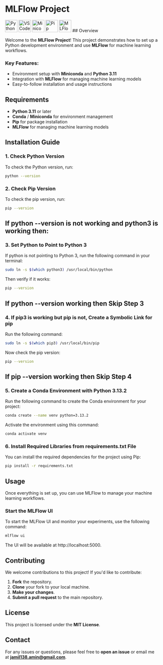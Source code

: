 # MLFlow Project

<img src="https://upload.wikimedia.org/wikipedia/commons/c/c3/Python-logo-notext.svg" alt="Python Logo" width="40"/>  
<img src="https://code.visualstudio.com/assets/images/code-stable.png" alt="VS Code Logo" width="40"/>  
<img src="https://docs.conda.io/en/latest/_images/conda_logo.svg" alt="Miniconda Logo" width="40"/>  
<img src="https://pypi.org/static/images/logo-small.95de8436.svg" alt="Pip Logo" width="40"/>  
<img src="https://mlflow.org/images/logo.svg" alt="MLFlow Logo" width="40"/>  
## Overview

Welcome to the **MLFlow Project**! This project demonstrates how to set up a Python development environment and use **MLFlow** for machine learning workflows.

### Key Features:
- Environment setup with **Miniconda** and **Python 3.11**
- Integration with **MLFlow** for managing machine learning models
- Easy-to-follow installation and usage instructions

## Requirements

- **Python 3.11** or later
- **Conda** / **Miniconda** for environment management
- **Pip** for package installation
- **MLFlow** for managing machine learning models

## Installation Guide

### 1. Check Python Version

To check the Python version, run:

```bash
python --version 
```

### 2. Check Pip Version

To check the pip version, run:

```bash
pip --version
```

## If python --version is not working and python3 is working then:

### 3. Set Python to Point to Python 3

If python is not pointing to Python 3, run the following command in your terminal:

```bash
sudo ln -s $(which python3) /usr/local/bin/python
```

Then verify if it works:


```bash
pip --version
```

## If python --version working then Skip Step 3

### 4. If pip3 is working but pip is not, Create a Symbolic Link for pip

Run the following command:

```bash
sudo ln -s $(which pip3) /usr/local/bin/pip
```

Now check the pip version:

```bash
pip --version
```

## If pip --version working then Skip Step 4

### 5. Create a Conda Environment with Python 3.13.2


Run the following command to create the Conda environment for your project:

```bash
conda create --name venv python=3.13.2
```

Activate the environment using this command:

```bash
conda activate venv
```

### 6. Install Required Libraries from requirements.txt File

You can install the required dependencies for the project using Pip:

```bash
pip install -r requirements.txt
```

## Usage
Once everything is set up, you can use MLFlow to manage your machine learning workflows.

### Start the MLFlow UI

To start the MLFlow UI and monitor your experiments, use the following command:

```bash
mlflow ui
```

The UI will be available at http://localhost:5000.

## Contributing

We welcome contributions to this project! If you'd like to contribute:

1. **Fork** the repository.
2. **Clone** your fork to your local machine.
3. **Make your changes**.
4. **Submit a pull request** to the main repository.

## License

This project is licensed under the **MIT License**.

## Contact

For any issues or questions, please feel free to **open an issue** or email me at **jamil138.amin@gmail.com**.
